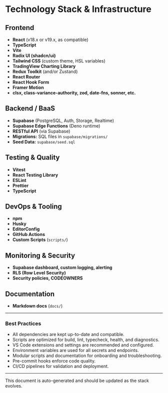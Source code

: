 # Technology Stack & Infrastructure

## Frontend

- **React** (v18.x or v19.x, as compatible)
- **TypeScript**
- **Vite**
- **Radix UI (shadcn/ui)**
- **Tailwind CSS** (custom theme, HSL variables)
- **TradingView Charting Library**
- **Redux Toolkit** (and/or Zustand)
- **React Router**
- **React Hook Form**
- **Framer Motion**
- **clsx, class-variance-authority, zod, date-fns, sonner, etc.**

## Backend / BaaS

- **Supabase** (PostgreSQL, Auth, Storage, Realtime)
- **Supabase Edge Functions** (Deno runtime)
- **RESTful API** (via Supabase)
- **Migrations:** SQL files in `supabase/migrations/`
- **Seed Data:** `supabase/seed.sql`

## Testing & Quality

- **Vitest**
- **React Testing Library**
- **ESLint**
- **Prettier**
- **TypeScript**

## DevOps & Tooling

- **npm**
- **Husky**
- **EditorConfig**
- **GitHub Actions**
- **Custom Scripts** (`scripts/`)

## Monitoring & Security

- **Supabase dashboard, custom logging, alerting**
- **RLS (Row Level Security)**
- **Security policies, CODEOWNERS**

## Documentation

- **Markdown docs** (`docs/`)

---

### Best Practices

- All dependencies are kept up-to-date and compatible.
- Scripts are optimized for build, lint, typecheck, health, and diagnostics.
- VS Code extensions and settings are recommended and configured.
- Environment variables are used for all secrets and endpoints.
- Modular scripts and documentation for onboarding and troubleshooting.
- Pre-commit hooks enforce code quality.
- CI/CD pipelines for validation and deployment.

---

This document is auto-generated and should be updated as the stack evolves.
